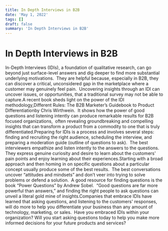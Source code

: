 ```yaml
---
title: In Depth Interviews in B2B
date: 'May 1, 2022'
tags: []
draft: false
summary: 'In Depth Interviews in B2B'
---
```


# In Depth Interviews in B2B

In-Depth Interviews (IDIs), a foundation of qualitative research, can go beyond just surface-level answers and dig deeper to find more substantial underlying motivations.  They are helpful because, especially in B2B, they can discover a critical, unconsidered gap in the marketplace where a customer may genuinely feel pain.  Uncovering insights through an IDI can uncover issues, or opportunities, that a traditional survey may not be able to capture.A recent book sheds light on the power of the IDI methodology,Different Rules: The B2B Marketer’s Guidebook to Product Differentiationby Chris Wirthwein.  It shows how the power of good questions and listening intently can produce remarkable results for B2B focused organizations,  often revealing groundbreaking and compelling insights that can transform a product from a commodity to one that is truly differentiated.Preparing for IDIs is a process and involves several steps: finding and recruiting the right audience, scheduling the interview, and preparing a moderation guide (outline of questions to ask).  The best interviewers empathize and listen intently to the answers to the questions.  They express genuine curiosity and desire to learn about the customers' pain points and enjoy learning about their experiences.Starting with a broad approach and then homing in on specific questions about a particular concept usually produce some of the best results.  The best conversations uncover “attitudes and mindsets” and don’t veer into trying to solve problems or defend a solution.  A good resource for finding questions is the book “Power Questions” by Andrew Sobel.  “Good questions are far more powerful than answers,” and finding the right people to ask questions can unveil a literal gold mine of insights.Companies that embrace IDIs have learned that asking questions, and listening to the customers' responses, will do more to help you differentiate your business than any amount of technology, marketing, or sales.  Have you embraced IDIs within your organization? Will you start asking questions today to help you make more informed decisions for your future products and services?
